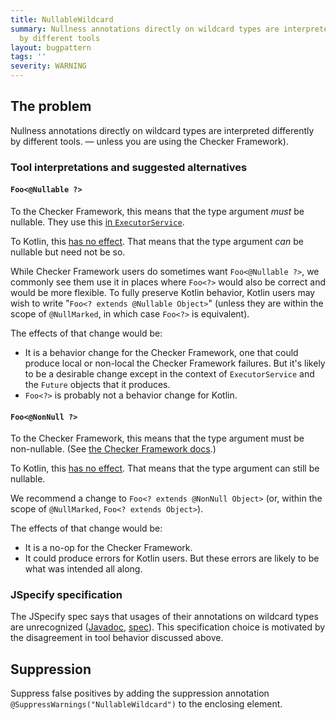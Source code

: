 ```yaml
---
title: NullableWildcard
summary: Nullness annotations directly on wildcard types are interpreted differently
  by different tools
layout: bugpattern
tags: ''
severity: WARNING
---
```


<!--
*** AUTO-GENERATED, DO NOT MODIFY ***
To make changes, edit the @BugPattern annotation or the explanation in docs/bugpattern.
-->


## The problem
Nullness annotations directly on wildcard types are interpreted differently by
different tools.
— unless you are using the Checker Framework).

### Tool interpretations and suggested alternatives

#### `Foo<@Nullable ?>`

To the Checker Framework, this means that the type argument *must* be nullable.
They use this
[in `ExecutorService`](https://github.com/typetools/jdk/blob/1973fa0811588dd0bb025fdc99345cdb887b3b52/src/java.base/share/classes/java/util/concurrent/ExecutorService.java#L269).

To Kotlin, this [has no effect][KT-40498]. That means that the type argument
*can* be nullable but need not be so.

While Checker Framework users do sometimes want `Foo<@Nullable ?>`, we commonly
see them use it in places where `Foo<?>` would also be correct and would be more
flexible. To fully preserve Kotlin behavior, Kotlin users may wish to write
"`Foo<? extends @Nullable Object>`" (unless they are within the scope of
`@NullMarked`, in which case `Foo<?>` is equivalent).

The effects of that change would be:

*   It is a behavior change for the Checker Framework, one that could produce
    local or non-local the Checker Framework failures. But it's likely to be a
    desirable change except in the context of `ExecutorService` and the `Future`
    objects that it produces.
*   `Foo<?>` is probably not a behavior change for Kotlin.

#### `Foo<@NonNull ?>`

To the Checker Framework, this means that the type argument must be
non-nullable. (See
[the Checker Framework docs](https://checkerframework.org/manual/#annotations-on-wildcards).)

To Kotlin, this [has no effect][KT-40498]. That means that the type argument can
still be nullable.

We recommend a change to `Foo<? extends @NonNull Object>` (or, within the scope
of `@NullMarked`, `Foo<? extends Object>`).

The effects of that change would be:

*   It is a no-op for the Checker Framework.
*   It could produce errors for Kotlin users. But these errors are likely to be
    what was intended all along.

### JSpecify specification

The JSpecify spec says that usages of their annotations on wildcard types are
unrecognized
([Javadoc](https://jspecify.dev/docs/api/org/jspecify/annotations/Nullable.html#applicability),
[spec](https://jspecify.dev/docs/spec/#recognized-locations-for-type-use-annotations)).
This specification choice is motivated by the disagreement in tool behavior
discussed above.

[KT-40498]: https://youtrack.jetbrains.com/issue/KT-40498/Nullability-annotations-on-Java-wildcard-itself

## Suppression
Suppress false positives by adding the suppression annotation `@SuppressWarnings("NullableWildcard")` to the enclosing element.

